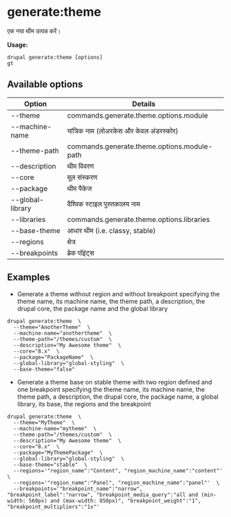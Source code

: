 # generate:theme
एक नया थीम उत्पन्न करें।

**Usage:**
```
drupal generate:theme [options]
gt
```

## Available options
Option | Details
-------|-------------
--theme | commands.generate.theme.options.module
--machine-name | यांत्रिक नाम (लोअरकेस और केवल अंडरस्कोर)
--theme-path | commands.generate.theme.options.module-path
--description | थीम विवरण
--core | मूल संस्करण
--package | थीम पैकेज
--global-library | वैश्विक स्टाइल पुस्तकालय नाम
--libraries | commands.generate.theme.options.libraries
--base-theme | आधार थीम (i.e. classy, stable)
--regions | क्षेत्र
--breakpoints | ब्रेक पॉइंट्स

## Examples
* Generate a theme without region and without breakpoint specifying the theme name, its machine name, the theme path, a description, the drupal core, the package name and the global library
```
drupal generate:theme  \
  --theme="AnotherTheme"  \
  --machine-name="anothertheme"  \
  --theme-path="/themes/custom"  \
  --description="My Awesome theme"  \
  --core="8.x"  \
  --package="PackageName"  \
  --global-library="global-styling"  \
  --base-theme="false"
```
* Generate a theme base on stable theme with two region defined and one breakpoint specifying the theme name, its machine name, the theme path, a description, the drupal core, the package name, a global library, its base, the regions and the breakpoint
```
drupal generate:theme  \
  --theme="MyTheme"  \
  --machine-name="mytheme"  \
  --theme-path="/themes/custom"  \
  --description="My Awesome theme"  \
  --core="8.x"  \
  --package="MyThemePackage"  \
  --global-library="global-styling"  \
  --base-theme="stable"  \
  --regions='"region_name":"Content", "region_machine_name":"content"'  \
  --regions='"region_name":"Panel", "region_machine_name":"panel"'  \
  --breakpoints='"breakpoint_name":"narrow", "breakpoint_label":"narrow", "breakpoint_media_query":"all and (min-width: 560px) and (max-width: 850px)", "breakpoint_weight":"1", "breakpoint_multipliers":"1x"'
```
